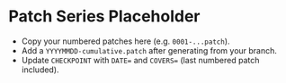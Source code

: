 # Patch Series Placeholder

- Copy your numbered patches here (e.g. `0001-...patch`).
- Add a `YYYYMMDD-cumulative.patch` after generating from your branch.
- Update `CHECKPOINT` with `DATE=` and `COVERS=` (last numbered patch included).

